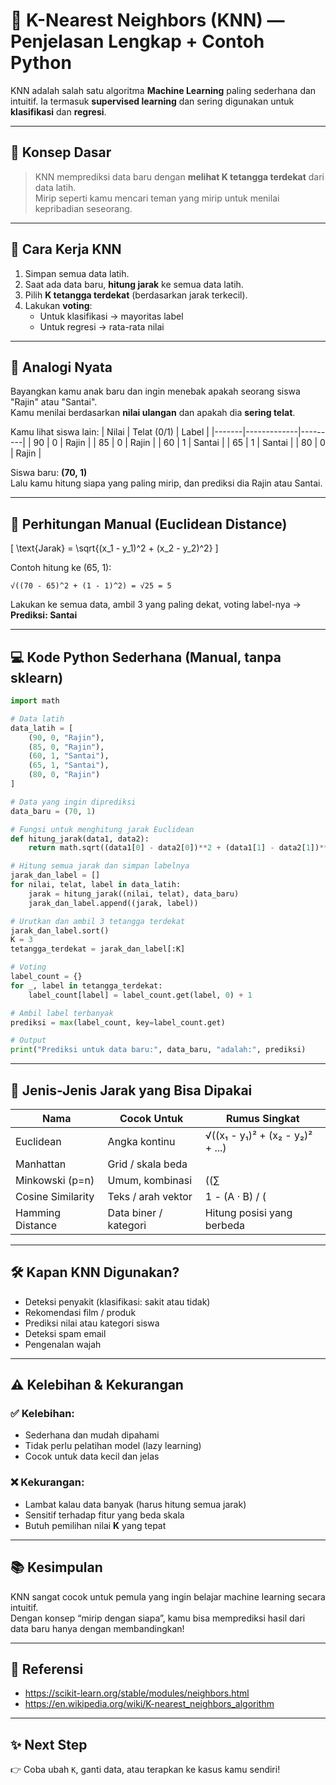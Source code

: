 
# 📘 K-Nearest Neighbors (KNN) — Penjelasan Lengkap + Contoh Python

KNN adalah salah satu algoritma **Machine Learning** paling sederhana dan intuitif. Ia termasuk **supervised learning** dan sering digunakan untuk **klasifikasi** dan **regresi**.

---

## 🧠 Konsep Dasar

> KNN memprediksi data baru dengan **melihat K tetangga terdekat** dari data latih.  
> Mirip seperti kamu mencari teman yang mirip untuk menilai kepribadian seseorang.

---

## 📍 Cara Kerja KNN

1. Simpan semua data latih.
2. Saat ada data baru, **hitung jarak** ke semua data latih.
3. Pilih **K tetangga terdekat** (berdasarkan jarak terkecil).
4. Lakukan **voting**:
   - Untuk klasifikasi → mayoritas label
   - Untuk regresi → rata-rata nilai

---

## 👥 Analogi Nyata

Bayangkan kamu anak baru dan ingin menebak apakah seorang siswa "Rajin" atau "Santai".  
Kamu menilai berdasarkan **nilai ulangan** dan apakah dia **sering telat**.

Kamu lihat siswa lain:
| Nilai | Telat (0/1) | Label   |
|-------|-------------|---------|
| 90    | 0           | Rajin   |
| 85    | 0           | Rajin   |
| 60    | 1           | Santai  |
| 65    | 1           | Santai  |
| 80    | 0           | Rajin   |

Siswa baru: **(70, 1)**  
Lalu kamu hitung siapa yang paling mirip, dan prediksi dia Rajin atau Santai.

---

## 🧮 Perhitungan Manual (Euclidean Distance)

\[
\text{Jarak} = \sqrt{(x_1 - y_1)^2 + (x_2 - y_2)^2}
\]

Contoh hitung ke (65, 1):
```plaintext
√((70 - 65)^2 + (1 - 1)^2) = √25 = 5
```

Lakukan ke semua data, ambil 3 yang paling dekat, voting label-nya → **Prediksi: Santai**

---

## 💻 Kode Python Sederhana (Manual, tanpa sklearn)

```python
import math

# Data latih
data_latih = [
    (90, 0, "Rajin"),
    (85, 0, "Rajin"),
    (60, 1, "Santai"),
    (65, 1, "Santai"),
    (80, 0, "Rajin")
]

# Data yang ingin diprediksi
data_baru = (70, 1)

# Fungsi untuk menghitung jarak Euclidean
def hitung_jarak(data1, data2):
    return math.sqrt((data1[0] - data2[0])**2 + (data1[1] - data2[1])**2)

# Hitung semua jarak dan simpan labelnya
jarak_dan_label = []
for nilai, telat, label in data_latih:
    jarak = hitung_jarak((nilai, telat), data_baru)
    jarak_dan_label.append((jarak, label))

# Urutkan dan ambil 3 tetangga terdekat
jarak_dan_label.sort()
K = 3
tetangga_terdekat = jarak_dan_label[:K]

# Voting
label_count = {}
for _, label in tetangga_terdekat:
    label_count[label] = label_count.get(label, 0) + 1

# Ambil label terbanyak
prediksi = max(label_count, key=label_count.get)

# Output
print("Prediksi untuk data baru:", data_baru, "adalah:", prediksi)
```

---

## 📏 Jenis-Jenis Jarak yang Bisa Dipakai

| Nama               | Cocok Untuk               | Rumus Singkat                      |
|--------------------|---------------------------|------------------------------------|
| Euclidean          | Angka kontinu              | √((x₁ - y₁)² + (x₂ - y₂)² + ...)   |
| Manhattan          | Grid / skala beda          | |x₁ - y₁| + |x₂ - y₂| + ...         |
| Minkowski (p=n)    | Umum, kombinasi            | ((∑|x - y|^p)^(1/p))                |
| Cosine Similarity  | Teks / arah vektor         | 1 - (A · B) / (|A| × |B|)           |
| Hamming Distance   | Data biner / kategori      | Hitung posisi yang berbeda         |

---

## 🛠️ Kapan KNN Digunakan?

- Deteksi penyakit (klasifikasi: sakit atau tidak)
- Rekomendasi film / produk
- Prediksi nilai atau kategori siswa
- Deteksi spam email
- Pengenalan wajah

---

## ⚠️ Kelebihan & Kekurangan

### ✅ Kelebihan:
- Sederhana dan mudah dipahami
- Tidak perlu pelatihan model (lazy learning)
- Cocok untuk data kecil dan jelas

### ❌ Kekurangan:
- Lambat kalau data banyak (harus hitung semua jarak)
- Sensitif terhadap fitur yang beda skala
- Butuh pemilihan nilai **K** yang tepat

---

## 📚 Kesimpulan

KNN sangat cocok untuk pemula yang ingin belajar machine learning secara intuitif.  
Dengan konsep “mirip dengan siapa”, kamu bisa memprediksi hasil dari data baru hanya dengan membandingkan!

---

## 📎 Referensi
- https://scikit-learn.org/stable/modules/neighbors.html
- https://en.wikipedia.org/wiki/K-nearest_neighbors_algorithm

---

## ✨ Next Step
👉 Coba ubah `K`, ganti data, atau terapkan ke kasus kamu sendiri!
